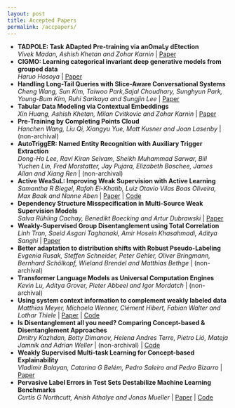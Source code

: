 ```yaml
---
layout: post
title: Accepted Papers
permalink: /accpapers/
---
```


- **TADPOLE: Task ADapted Pre-training via anOmaLy dEtection**<br>*Vivek Madan, Ashish Khetan and Zohar Karnin*
 | [Paper](/papers/3.pdf)
- **CIGMO: Learning categorical invariant deep generative models from grouped data**<br>*Haruo Hosoya*
 | [Paper](/papers/4.pdf)
- **Handling Long-Tail Queries with Slice-Aware Conversational Systems**<br>*Cheng Wang, Sun Kim, Taiwoo Park,Sajal Choudhary, Sunghyun Park, Young-Bum Kim, Ruhi Sarikaya and Sungjin Lee*
 | [Paper](/papers/6.pdf)
- **Tabular Data Modeling via Contextual Embeddings**<br>*Xin Huang, Ashish Khetan, Milan Cvitkovic and Zohar Karnin*
 | [Paper](/papers/7.pdf)
- **Pre-Training by Completing Points Cloud**<br>*Hanchen Wang, Liu Qi, Xiangyu Yue, Matt Kusner and Joan Lasenby*
 | (non-archival)
- **AutoTriggER: Named Entity Recognition with Auxiliary Trigger Extraction**<br>*Dong-Ho Lee, Ravi Kiran Selvam, Sheikh Muhammad Sarwar, Bill Yuchen Lin, Fred Morstatter, Jay Pujara, Elizabeth Boschee, James Allan and Xiang Ren*
 | (non-archival) 
- **Active WeaSuL: Improving Weak Supervision with Active Learning**<br>*Samantha R Biegel, Rafah El-Khatib, Luiz Otavio Vilas Boas Oliveira, Max Baak and Nanne Aben*
 | [Paper](/papers/10.pdf) | [Code](https://github.com/SamanthaBiegel/ActiveWeaSuL)
- **Dependency Structure Misspecification in Multi-Source Weak Supervision Models**<br>*Salva Rühling Cachay, Benedikt Boecking and Artur Dubrawski*
 | [Paper](/papers/12.pdf)
- **Weakly-Supervised Group Disentanglement using Total Correlation**<br>*Linh Tran, Saeid Asgari Taghanaki, Amir Hosein Khasahmadi, Aditya Sanghi*
 | [Paper](/papers/13.pdf)
- **Better adaptation to distribution shifts with Robust Pseudo-Labeling**<br>*Evgenia Rusak, Steffen Schneider, Peter Gehler, Oliver Bringmann, Bernhard Schölkopf, Wieland Brendel and Matthias Bethge*
 | (non-archival) 
- **Transformer Language Models as Universal Computation Engines**<br>*Kevin Lu, Aditya Grover, Pieter Abbeel and Igor Mordatch*
 | (non-archival)
- **Using system context information to complement weakly labeled data**<br>*Matthias Meyer, Michaela Wenner, Clément Hibert, Fabian Walter and Lothar Thiele*
 | [Paper](/papers/22.pdf) | [Code](https://matthiasmeyer.xyz/system-context-info/)
- **Is Disentanglement all you need? Comparing Concept-based & Disentanglement Approaches**<br>*Dmitry Kazhdan, Botty Dimanov, Helena Andres Terre, Pietro Lió, Mateja Jamnik and Adrian Weller*
 | (non-archival) | [Code](https://github.com/dmitrykazhdan/concept-based-xai)
- **Weakly Supervised Multi-task Learning for Concept-based Explainability**<br>*Vladimir Balayan, Catarina G Belém, Pedro Saleiro and Pedro Bizarro*
 | [Paper](/papers/26.pdf)
- **Pervasive Label Errors in Test Sets Destabilize Machine Learning Benchmarks**<br>*Curtis G Northcutt, Anish Athalye and Jonas Mueller*
 | [Paper](/papers/27.pdf) | [Code](https://github.com/cgnorthcutt/cleanlab)
